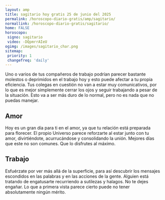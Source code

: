 ```yaml
---
layout: amp
title: sagitario hoy gratis 25 de junio del 2025 
permalink: /horoscopo-diario-gratis/amp/sagitario/
normallink: /horoscopo-diario-gratis/sagitario/
home: FALSE
horoscopo:
 signo: sagitario
 video: -DQpmrrAIeU
ogimg: /images/sagitario_char.png
sitemap:
 priority: 1
 changefreq: 'daily'
---
```



Uno o varios de tus compañeros de trabajo podrían parecer bastante molestos o deprimidos en el trabajo hoy y esto puede afectar a tu propia eficiencia. Tus colegas en cuestión no van a estar muy comunicativos, por lo que es mejor simplemente cerrar los ojos y seguir trabajando a pesar de la situación. Esto va a ser más duro de lo normal, pero no es nada que no puedas manejar.

## Amor

Hoy es un gran día para ti en el amor, ya que tu relación está preparada para florecer. El propio Universo parece reforzarte al estar junto con tu amor, divirtiéndote, acurrucándose y consolidando la unión. Mejores días que este no son comunes. Que lo disfrutes al máximo.

## Trabajo

Esfuérzate por ver más allá de la superficie, para así descubrir los mensajes escondidos en las palabras y en las acciones de la gente. Alguien está tratando de engatusarte recurriendo a sutilezas y halagos. No te dejes engañar. Lo que a primera vista parece cierto puede no tener absolutamente ningún mérito.